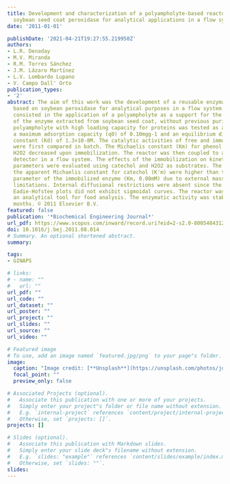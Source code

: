 ```yaml
---
title: Development and characterization of a polyampholyte-based reactor immobilizing
  soybean seed coat peroxidase for analytical applications in a flow system
date: '2011-01-01'

publishDate: '2021-04-21T19:27:55.219950Z'
authors:
- L.R. Denaday
- M.V. Miranda
- R.M. Torres Sánchez
- J.M. Lázaro Martínez
- L.V. Lombardo Lupano
- V. Campo Dall' Orto
publication_types:
- '2'
abstract: The aim of this work was the development of a reusable enzymatic reactor
  based on soybean peroxidase for analytical purposes in a flow system. The innovation
  consisted in the application of a polyampholyte as a support for the immobilization
  of the enzyme extracted from soybean seed coat, without previous purification. A
  polyampholyte with high loading capacity for proteins was tested as a sorbent, reaching
  a maximum adsorption capacity (q0) of 0.10mgg-1 and an equilibrium dissociation
  constant (Kd) of 1.3×10-8M. The catalytic activities of free and immobilized enzyme
  were first compared in batch. The Michaelis constant (Km) for phenol at saturating
  H2O2 decreased upon immobilization. The reactor was then coupled to an amperometric
  detector in a flow system. The effects of the immobilization on kinetics and equilibrium
  parameters were evaluated using catechol and H2O2 as substrates. The values for
  the apparent Michaelis constant for catechol (K'm) were higher than the intrinsic
  parameter of the immobilized enzyme (Km, 0.08mM) due to external mass-transport
  limitations. Internal diffusional restrictions were absent since the normalized
  Eadie-Hofstee plots did not exhibit sigmoidal curves. The reactor was tested as
  an analytical tool for food analysis. The enzymatic activity was stable over two
  months. © 2011 Elsevier B.V.
featured: false
publication: '*Biochemical Engineering Journal*'
url_pdf: https://www.scopus.com/inward/record.uri?eid=2-s2.0-80054843128&doi=10.1016%2fj.bej.2011.08.014&partnerID=40&md5=8f3ad6779825c87b38d835f812807e90
doi: 10.1016/j.bej.2011.08.014
# Summary. An optional shortened abstract.
summary: 

tags:
- GINAPS

# links:
# - name: ""
#   url: ""
url_pdf: ""
url_code: ""
url_dataset: ""
url_poster: ""
url_project: ""
url_slides: ""
url_source: ""
url_video: ""

# Featured image
# To use, add an image named `featured.jpg/png` to your page"s folder. 
image:
  caption: "Image credit: [**Unsplash**](https://unsplash.com/photos/jdD8gXaTZsc)"
  focal_point: ""
  preview_only: false

# Associated Projects (optional).
#   Associate this publication with one or more of your projects.
#   Simply enter your project"s folder or file name without extension.
#   E.g. `internal-project` references `content/project/internal-project/index.md`.
#   Otherwise, set `projects: []`.
projects: []

# Slides (optional).
#   Associate this publication with Markdown slides.
#   Simply enter your slide deck"s filename without extension.
#   E.g. `slides: "example"` references `content/slides/example/index.md`.
#   Otherwise, set `slides: ""`.
slides:
---
```


